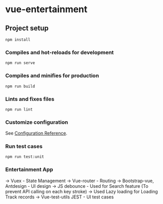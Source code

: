 # vue-entertainment

## Project setup
```
npm install
```

### Compiles and hot-reloads for development
```
npm run serve
```

### Compiles and minifies for production
```
npm run build
```

### Lints and fixes files
```
npm run lint
```

### Customize configuration
See [Configuration Reference](https://cli.vuejs.org/config/).


### Run test cases
```
npm run test:unit
```

### Entertainment App
-> Vuex - State Management
-> Vue-router - Routing
-> Bootstrap-vue, Antdesign - UI design
-> JS debounce - Used for Search feature (To prevent API calling on each key stroke)
-> Used Lazy loading for Loading Track records
-> Vue-test-utils JEST - UI test cases
